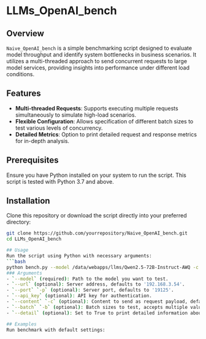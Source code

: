 # LLMs_OpenAI_bench

## Overview
`Naive_OpenAI_bench` is a simple benchmarking script designed to evaluate model throughput and identify system bottlenecks in business scenarios. It utilizes a multi-threaded approach to send concurrent requests to large model services, providing insights into performance under different load conditions.

## Features
- **Multi-threaded Requests**: Supports executing multiple requests simultaneously to simulate high-load scenarios.
- **Flexible Configuration**: Allows specification of different batch sizes to test various levels of concurrency.
- **Detailed Metrics**: Option to print detailed request and response metrics for in-depth analysis.

## Prerequisites
Ensure you have Python installed on your system to run the script. This script is tested with Python 3.7 and above.

## Installation
Clone this repository or download the script directly into your preferred directory:
```bash
git clone https://github.com/yourrepository/Naive_OpenAI_bench.git
cd LLMs_OpenAI_bench

## Usage
Run the script using Python with necessary arguments:
```bash
python bench.py --model /data/webapps/llms/Qwen2.5-72B-Instruct-AWQ -c "请给我讲个1000字的故事" -b 2 4 8 16
### Arguments
- `--model` (required): Path to the model you want to test.
- `--url` (optional): Server address, defaults to '192.168.3.54'.
- `--port` `-p` (optional): Server port, defaults to '19125'.
- `--api_key` (optional): API key for authentication.
- `--content` `-c` (optional): Content to send as request payload, defaults to 'r u ok?'.
- `--batch` `-b` (optional): Batch sizes to test, accepts multiple values for concurrent requests.
- `--detail` (optional): Set to True to print detailed information about each request and response.

## Examples
Run benchmark with default settings:


